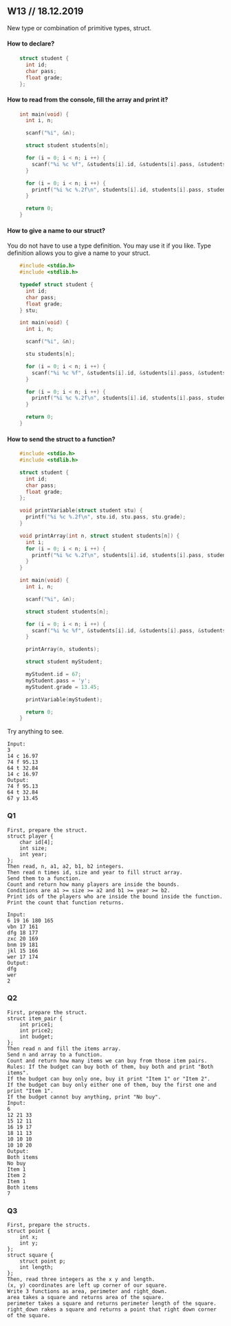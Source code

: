 ## W13 // 18.12.2019

New type or combination of primitive types, struct.

#### How to declare?
```c
    struct student {
      int id;
      char pass;
      float grade;
    };
```
#### How to read from the console, fill the array and print it?
```c
    int main(void) {
      int i, n;

      scanf("%i", &n);

      struct student students[n];

      for (i = 0; i < n; i ++) {
        scanf("%i %c %f", &students[i].id, &students[i].pass, &students[i].grade);
      }

      for (i = 0; i < n; i ++) {
        printf("%i %c %.2f\n", students[i].id, students[i].pass, students[i].grade);
      }

      return 0;
    }
```
#### How to give a name to our struct?

You do not have to use a type definition. You may use it if you like. Type definition allows you to give a name to your struct.
```c
    #include <stdio.h>
    #include <stdlib.h>

    typedef struct student {
      int id;
      char pass;
      float grade;
    } stu;

    int main(void) {
      int i, n;

      scanf("%i", &n);

      stu students[n];

      for (i = 0; i < n; i ++) {
        scanf("%i %c %f", &students[i].id, &students[i].pass, &students[i].grade);
      }

      for (i = 0; i < n; i ++) {
        printf("%i %c %.2f\n", students[i].id, students[i].pass, students[i].grade);
      }

      return 0;
    }
```
#### How to send the struct to a function?
```c
    #include <stdio.h>
    #include <stdlib.h>

    struct student {
      int id;
      char pass;
      float grade;
    };

    void printVariable(struct student stu) {
      printf("%i %c %.2f\n", stu.id, stu.pass, stu.grade);
    }

    void printArray(int n, struct student students[n]) {
      int i;
      for (i = 0; i < n; i ++) {
        printf("%i %c %.2f\n", students[i].id, students[i].pass, students[i].grade);
      }
    }

    int main(void) {
      int i, n;

      scanf("%i", &n);

      struct student students[n];

      for (i = 0; i < n; i ++) {
        scanf("%i %c %f", &students[i].id, &students[i].pass, &students[i].grade);
      }

      printArray(n, students);

      struct student myStudent;

      myStudent.id = 67;
      myStudent.pass = 'y';
      myStudent.grade = 13.45;

      printVariable(myStudent);

      return 0;
    }
```
Try anything to see.

    Input:
    3
    14 c 16.97
    74 f 95.13
    64 t 32.84
    14 c 16.97
    Output:
    74 f 95.13
    64 t 32.84
    67 y 13.45

### Q1

    First, prepare the struct.
    struct player {
        char id[4];
        int size;
        int year;
    };
    Then read, n, a1, a2, b1, b2 integers.
    Then read n times id, size and year to fill struct array.
    Send them to a function.
    Count and return how many players are inside the bounds.
    Conditions are a1 >= size >= a2 and b1 >= year >= b2.
    Print ids of the players who are inside the bound inside the function.
    Print the count that function returns.

    Input:
    6 19 16 180 165
    vbn 17 161
    dfg 18 177
    zxc 20 169
    bnm 19 181
    jkl 15 166
    wer 17 174
    Output:
    dfg
    wer
    2
    
### Q2
    First, prepare the struct.
    struct item_pair {
        int price1;
        int price2;
        int budget;
    };
    Then read n and fill the items array.
    Send n and array to a function.
    Count and return how many items we can buy from those item pairs.
    Rules: If the budget can buy both of them, buy both and print "Both items".
    If the budget can buy only one, buy it print "Item 1" or "Item 2".
    If the budget can buy only either one of them, buy the first one and print "Item 1".
    If the budget cannot buy anything, print "No buy".
    Input:
    6
    12 21 33
    15 12 11
    16 19 17
    18 11 13
    10 10 10
    10 10 20
    Output:
    Both items
    No buy
    Item 1
    Item 2
    Item 1
    Both items
    7

### Q3
    First, prepare the structs.
    struct point {
        int x;
        int y;
    };
    struct square {
        struct point p;
        int length;
    };
    Then, read three integers as the x y and length.
    (x, y) coordinates are left up corner of our square.
    Write 3 functions as area, perimeter and right_down.
    area takes a square and returns area of the square.
    perimeter takes a square and returns perimeter length of the square.
    right_down rakes a square and returns a point that right down corner of the square.
